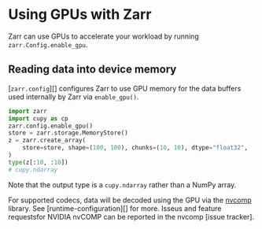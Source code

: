 # Using GPUs with Zarr

Zarr can use GPUs to accelerate your workload by running `zarr.Config.enable_gpu`.

## Reading data into device memory

[`zarr.config`][] configures Zarr to use GPU memory for the data
buffers used internally by Zarr via `enable_gpu()`.

```python
import zarr
import cupy as cp
zarr.config.enable_gpu()
store = zarr.storage.MemoryStore()
z = zarr.create_array(
    store=store, shape=(100, 100), chunks=(10, 10), dtype="float32",
)
type(z[:10, :10])
# cupy.ndarray
```

Note that the output type is a `cupy.ndarray` rather than a NumPy array.

For supported codecs, data will be decoded using the GPU via the [nvcomp] library.
See [runtime-configuration][] for more. Isseus and feature requestsfor NVIDIA nvCOMP can be reported in the nvcomp [issue tracker].

[nvcomp]: https://docs.nvidia.com/cuda/nvcomp/samples/python_samples.html
[issue tradcker]: https://github.com/NVIDIA/CUDALibrarySamples/issues